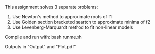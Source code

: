 This assignment solves 3 separate problems:
1. Use Newton's method to approximate roots of f1
2. Use Golden section bracketed seartch to approximate minima of f2
3. Use Levenberg-Marquardt method to fit non-linear models

Compile and run with:
bash runme.sh

Outputs in "Output" and "Plot.pdf"